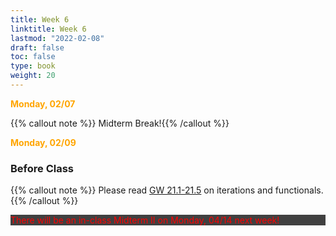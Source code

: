 ```yaml
---
title: Week 6 
linktitle: Week 6
lastmod: "2022-02-08"
draft: false  
toc: false  
type: book  
weight: 20
---
```


<span style="color:orange">**Monday, 02/07**</span>


{{% callout note %}}
Midterm Break!{{% /callout %}}


<span style="color:orange">**Monday, 02/09**</span>

### Before Class

{{% callout note %}}
Please read [GW 21.1-21.5](https://r4ds.had.co.nz/iteration.html) on iterations and functionals.{{% /callout %}}

<p style="background-color: #404040"> <span style="color:red">There will be an in-class Midterm II on Monday, 04/14 next week! </span>  </p>

